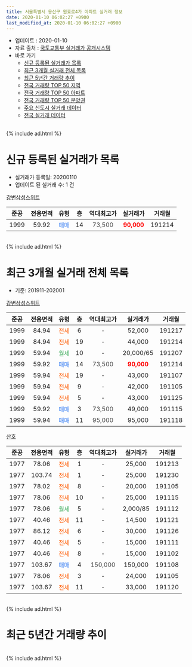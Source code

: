 ```yaml
---
title: 서울특별시 용산구 원효로4가 아파트 실거래 정보
date: 2020-01-10 06:02:27 +0900
last_modified_at: 2020-01-10 06:02:27 +0900
---
```


* 업데이트 : 2020-01-10
* 자료 출처 : [국토교통부 실거래가 공개시스템](http://rt.molit.go.kr)
* 바로 가기
    * [신규 등록된 실거래가 목록](#신규-등록된-실거래가-목록)
    * [최근 3개월 실거래 전체 목록](#최근-3개월-실거래-전체-목록)
    * [최근 5년간 거래량 추이](#최근-5년간-거래량-추이)
    * [전국 거래량 TOP 50 지역](https://inasie.github.io/apt-trade-info/최근-3개월-전국에서-가장-거래가-많이-발생한-지역)
    * [전국 거래량 TOP 50 아파트](https://inasie.github.io/apt-trade-info/최근-3개월-전국에서-가장-거래가-많이-발생한-아파트)
    * [전국 거래량 TOP 50 분양권](https://inasie.github.io/apt-trade-info/최근-3개월-전국에서-가장-거래가-많이-발생한-분양권)
    * [주요 신도시 실거래 데이터](https://inasie.github.io/apt-trade-info/주요-신도시)
    * [전국 실거래 데이터](https://inasie.github.io/apt-trade-info/전국)
<br>
{% include ad.html %}
<br>

# 신규 등록된 실거래가 목록
* 실거래가 등록일: 20200110
* 업데이트 된 실거래 수: 1 건


[강변삼성스위트](https://search.naver.com/search.naver?query=%EC%84%9C%EC%9A%B8%ED%8A%B9%EB%B3%84%EC%8B%9C+%EC%9A%A9%EC%82%B0%EA%B5%AC+%EC%9B%90%ED%9A%A8%EB%A1%9C4%EA%B0%80+%EA%B0%95%EB%B3%80%EC%82%BC%EC%84%B1%EC%8A%A4%EC%9C%84%ED%8A%B8)

|준공|전용면적|유형|층|역대최고가|실거래가|거래월|
|:---:|:---:|:---:|:---:|:---:|:---:|:---:|
|1999|59.92|<span style="color:#4285f3">매매</span>|14|<span style="color:#444444">73,500</span>|<b><span style="color:#ff0000">90,000</span></b>|191214|


<br>
{% include ad.html %}
<br>

# 최근 3개월 실거래 전체 목록
* 기준: 201911-202001


[강변삼성스위트](https://search.naver.com/search.naver?query=%EC%84%9C%EC%9A%B8%ED%8A%B9%EB%B3%84%EC%8B%9C+%EC%9A%A9%EC%82%B0%EA%B5%AC+%EC%9B%90%ED%9A%A8%EB%A1%9C4%EA%B0%80+%EA%B0%95%EB%B3%80%EC%82%BC%EC%84%B1%EC%8A%A4%EC%9C%84%ED%8A%B8)

|준공|전용면적|유형|층|역대최고가|실거래가|거래월|
|:---:|:---:|:---:|:---:|:---:|:---:|:---:|
|1999|84.94|<span style="color:#ff5a00">전세</span>|6|<span style="color:#444444">-</span>|52,000|191217|
|1999|84.94|<span style="color:#ff5a00">전세</span>|19|<span style="color:#444444">-</span>|44,000|191214|
|1999|59.94|<span style="color:#34a853">월세</span>|10|<span style="color:#444444">-</span>|20,000/65|191207|
|1999|59.92|<span style="color:#4285f3">매매</span>|14|<span style="color:#444444">73,500</span>|<b><span style="color:#ff0000">90,000</span></b>|191214|
|1999|59.94|<span style="color:#ff5a00">전세</span>|19|<span style="color:#444444">-</span>|43,000|191107|
|1999|59.94|<span style="color:#ff5a00">전세</span>|9|<span style="color:#444444">-</span>|42,000|191105|
|1999|59.94|<span style="color:#ff5a00">전세</span>|5|<span style="color:#444444">-</span>|43,000|191125|
|1999|59.92|<span style="color:#4285f3">매매</span>|3|<span style="color:#444444">73,500</span>|49,000|191115|
|1999|59.94|<span style="color:#4285f3">매매</span>|11|<span style="color:#444444">95,000</span>|95,000|191118|

[산호](https://search.naver.com/search.naver?query=%EC%84%9C%EC%9A%B8%ED%8A%B9%EB%B3%84%EC%8B%9C+%EC%9A%A9%EC%82%B0%EA%B5%AC+%EC%9B%90%ED%9A%A8%EB%A1%9C4%EA%B0%80+%EC%82%B0%ED%98%B8)

|준공|전용면적|유형|층|역대최고가|실거래가|거래월|
|:---:|:---:|:---:|:---:|:---:|:---:|:---:|
|1977|78.06|<span style="color:#ff5a00">전세</span>|1|<span style="color:#444444">-</span>|25,000|191213|
|1977|103.74|<span style="color:#ff5a00">전세</span>|1|<span style="color:#444444">-</span>|25,000|191230|
|1977|78.02|<span style="color:#ff5a00">전세</span>|8|<span style="color:#444444">-</span>|20,000|191105|
|1977|78.06|<span style="color:#ff5a00">전세</span>|10|<span style="color:#444444">-</span>|25,000|191115|
|1977|78.06|<span style="color:#34a853">월세</span>|5|<span style="color:#444444">-</span>|2,000/85|191112|
|1977|40.46|<span style="color:#ff5a00">전세</span>|11|<span style="color:#444444">-</span>|14,500|191121|
|1977|86.12|<span style="color:#ff5a00">전세</span>|6|<span style="color:#444444">-</span>|30,000|191126|
|1977|40.46|<span style="color:#ff5a00">전세</span>|5|<span style="color:#444444">-</span>|15,000|191111|
|1977|40.46|<span style="color:#ff5a00">전세</span>|8|<span style="color:#444444">-</span>|15,000|191102|
|1977|103.67|<span style="color:#4285f3">매매</span>|4|<span style="color:#444444">150,000</span>|150,000|191108|
|1977|78.06|<span style="color:#ff5a00">전세</span>|3|<span style="color:#444444">-</span>|24,000|191105|
|1977|103.67|<span style="color:#ff5a00">전세</span>|11|<span style="color:#444444">-</span>|33,000|191120|


<br>
{% include ad.html %}
<br>

# 최근 5년간 거래량 추이


<div style="width:100%;">
    <canvas id="deal_progress" height="200"></canvas>
</div>

<script>
new Chart(document.getElementById("deal_progress"), {
    type: 'line',
    data: {
        labels: ['201501','201502','201503','201504','201505','201506','201507','201508','201509','201510','201511','201512','201601','201602','201603','201604','201605','201606','201607','201608','201609','201610','201611','201612','201701','201702','201703','201704','201705','201706','201707','201708','201709','201710','201711','201712','201801','201802','201803','201804','201805','201806','201807','201808','201809','201810','201811','201812','201901','201902','201903','201904','201905','201906','201907','201908','201909','201910','201911','201912','202001'],
        datasets: [{
            label: '매매',
            pointRadius: 1,
            data: [6, 6, 16, 10, 6, 5, 10, 3, 8, 3, 1, 3, 4, 2, 3, 4, 12, 12, 14, 5, 15, 7, 4, 2, 1, 6, 5, 14, 12, 6, 11, 3, 3, 0, 6, 7, 8, 6, 6, 2, 6, 4, 3, 4, 4, 2, 0, 3, 1, 0, 0, 1, 0, 2, 2, 3, 7, 7, 3, 1, 0],
            borderColor: "rgba(255, 201, 14, 1)",
            backgroundColor: "rgba(255, 201, 14, 0.5)",
            fill: false,
            lineTension: 0
        },{
            label: '전월세',
            pointRadius: 1,
            data: [14, 14, 13, 14, 9, 12, 18, 16, 6, 16, 7, 9, 11, 14, 20, 11, 9, 12, 7, 20, 13, 18, 7, 11, 10, 24, 10, 9, 5, 10, 11, 13, 10, 11, 13, 12, 10, 11, 13, 12, 16, 5, 8, 12, 9, 11, 7, 4, 11, 10, 11, 12, 6, 8, 9, 17, 9, 15, 12, 5, 0],
            borderColor: "rgba(0, 141, 185, 1)",
            backgroundColor: "rgba(0, 141, 185, 0.5)",
            fill: false,
            lineTension: 0
        }
        ]
    },
    options: {
        responsive: true,
        title: {
            display: false
        },
        tooltips: {
            mode: 'index',
            intersect: false
        },
        hover: {
            mode: 'nearest',
            intersect: true
        },
        scales: {
            xAxes: [{
                display: true,
                scaleLabel: {
                    display: true,
                    labelString: '년/월'
                }
            }],
            yAxes: [{
                display: true,
                ticks: {
                    suggestedMin: 0,
                },
                scaleLabel: {
                    display: true,
                    labelString: '실거래 수'
                }
            }]
        }
    }
});

</script>


<br>
{% include ad.html %}
<br>


